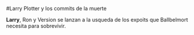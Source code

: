 #Larry Plotter y los commits de la muerte

**Larry**, Ron y Version se lanzan a la usqueda de los expoits que Ballbelmort necesita
para sobrevivir.
